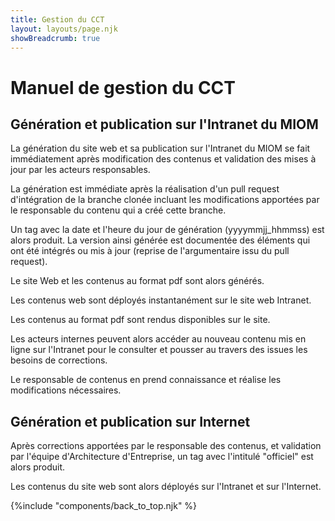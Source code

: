 ```yaml
---
title: Gestion du CCT
layout: layouts/page.njk
showBreadcrumb: true
---
```



# Manuel de gestion du CCT



## Génération et publication sur  l'Intranet du MIOM

La génération du site web et sa publication sur l'Intranet du MIOM se fait immédiatement après modification des contenus et validation des mises à jour par les acteurs responsables. 

La génération est immédiate après la réalisation d'un pull request d'intégration de la branche clonée incluant les modifications apportées par le responsable du contenu qui a créé cette branche.

Un tag avec la date et l'heure du jour de génération (yyyymmjj_hhmmss) est alors produit. La version ainsi générée est documentée des éléments qui ont été intégrés ou mis à jour (reprise de l'argumentaire issu du pull request).

Le site Web et les contenus au format pdf sont alors générés.

Les contenus web sont déployés instantanément sur le site web Intranet. 

Les contenus au format pdf sont rendus disponibles sur le site.

Les acteurs internes peuvent alors accéder au nouveau contenu mis en ligne sur l'Intranet pour le consulter et pousser au travers des issues les besoins de corrections. 

Le responsable de contenus en prend connaissance et réalise les modifications nécessaires.


## Génération et publication sur Internet
Après corrections apportées par le responsable des contenus, et validation par l'équipe d'Architecture d'Entreprise, un tag avec l'intitulé "officiel" est alors produit. 

Les contenus du site web sont alors déployés sur l'Intranet et sur l'Internet.



{%include "components/back_to_top.njk" %}